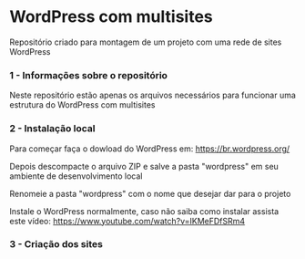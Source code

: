 # WordPress com multisites

Repositório criado para montagem de um projeto com uma rede de sites WordPress

### 1 - Informações sobre o repositório

Neste repositório estão apenas os arquivos necessários para funcionar uma estrutura do WordPress com multisites

### 2 - Instalação local

Para começar faça o dowload do WordPress em: https://br.wordpress.org/

Depois descompacte o arquivo ZIP e salve a pasta "wordpress" em seu ambiente de desenvolvimento local

Renomeie a pasta "wordpress" com o nome que desejar dar para o projeto

Instale o WordPress normalmente, caso não saiba como instalar assista este vídeo: https://www.youtube.com/watch?v=IKMeFDfSRm4

### 3 - Criação dos sites
